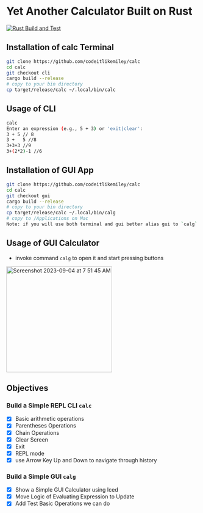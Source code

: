 
# Yet Another Calculator Built on Rust

[![Rust Build and Test](https://github.com/codeitlikemiley/calc/actions/workflows/rust.yml/badge.svg)](https://github.com/codeitlikemiley/calc/actions/workflows/rust.yml)



## Installation of calc Terminal

```sh
git clone https://github.com/codeitlikemiley/calc
cd calc
git checkout cli
cargo build --release
# copy to your bin directory
cp target/release/calc ~/.local/bin/calc
```

## Usage of CLI

```bash
calc
Enter an expression (e.g., 5 + 3) or 'exit|clear':
3 + 5 // 8
3 +   5 //8
3+3+3 //9
3+(2*2)-1 //6
```

## Installation of GUI App


```sh
git clone https://github.com/codeitlikemiley/calc
cd calc
git checkout gui
cargo build --release
# copy to your bin directory
cp target/release/calc ~/.local/bin/calg
# copy to /Applications on Mac
Note: if you will use both terminal and gui better alias gui to `calg`
```

## Usage of GUI Calculator

- invoke command `calg` to open it and start pressing buttons

<img width="277" alt="Screenshot 2023-09-04 at 7 51 45 AM" src="https://github.com/codeitlikemiley/calc/assets/28816690/3148628d-3e50-48d8-8ea7-576ebaf850d7">


## Objectives

### Build a Simple REPL CLI `calc`

- [x] Basic arithmetic operations
- [x] Parentheses Operations
- [x] Chain Operations
- [x] Clear Screen
- [x] Exit
- [x] REPL mode
- [x] use Arrow Key Up and Down to navigate through history

### Build a Simple GUI `calg`

- [x] Show a Simple GUI Calculator using Iced
- [x] Move Logic of Evaluating Expression to Update
- [x] Add Test Basic Operations we can do
